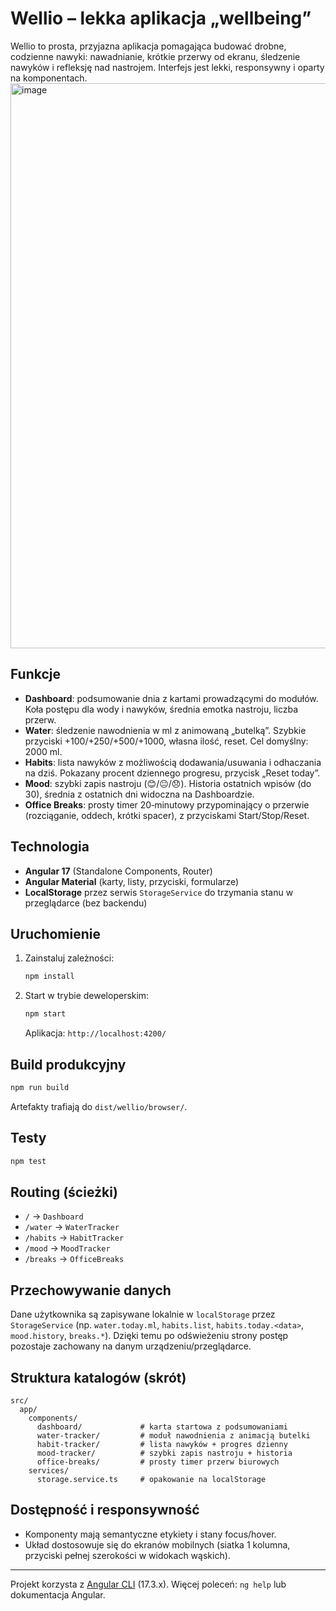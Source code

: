 # Wellio – lekka aplikacja „wellbeing”

Wellio to prosta, przyjazna aplikacja pomagająca budować drobne, codzienne nawyki: nawadnianie, krótkie przerwy od ekranu, śledzenie nawyków i refleksję nad nastrojem. Interfejs jest lekki, responsywny i oparty na komponentach.
<img width="1898" height="904" alt="image" src="https://github.com/user-attachments/assets/1ae37978-cff0-4517-af9f-71b2aeeef085" />

## Funkcje

- **Dashboard**: podsumowanie dnia z kartami prowadzącymi do modułów. Koła postępu dla wody i nawyków, średnia emotka nastroju, liczba przerw.
- **Water**: śledzenie nawodnienia w ml z animowaną „butelką”. Szybkie przyciski +100/+250/+500/+1000, własna ilość, reset. Cel domyślny: 2000 ml.
- **Habits**: lista nawyków z możliwością dodawania/usuwania i odhaczania na dziś. Pokazany procent dziennego progresu, przycisk „Reset today”.
- **Mood**: szybki zapis nastroju (😊/😐/😞). Historia ostatnich wpisów (do 30), średnia z ostatnich dni widoczna na Dashboardzie.
- **Office Breaks**: prosty timer 20‑minutowy przypominający o przerwie (rozciąganie, oddech, krótki spacer), z przyciskami Start/Stop/Reset.

## Technologia

- **Angular 17** (Standalone Components, Router)
- **Angular Material** (karty, listy, przyciski, formularze)
- **LocalStorage** przez serwis `StorageService` do trzymania stanu w przeglądarce (bez backendu)

## Uruchomienie

1. Zainstaluj zależności:
   ```bash
   npm install
   ```
2. Start w trybie deweloperskim:
   ```bash
   npm start
   ```
   Aplikacja: `http://localhost:4200/`

## Build produkcyjny

```bash
npm run build
```
Artefakty trafiają do `dist/wellio/browser/`.

## Testy

```bash
npm test
```

## Routing (ścieżki)

- `/` → `Dashboard`
- `/water` → `WaterTracker`
- `/habits` → `HabitTracker`
- `/mood` → `MoodTracker`
- `/breaks` → `OfficeBreaks`

## Przechowywanie danych

Dane użytkownika są zapisywane lokalnie w `localStorage` przez `StorageService` (np. `water.today.ml`, `habits.list`, `habits.today.<data>`, `mood.history`, `breaks.*`). Dzięki temu po odświeżeniu strony postęp pozostaje zachowany na danym urządzeniu/przeglądarce.

## Struktura katalogów (skrót)

```
src/
  app/
    components/
      dashboard/             # karta startowa z podsumowaniami
      water-tracker/         # moduł nawodnienia z animacją butelki
      habit-tracker/         # lista nawyków + progres dzienny
      mood-tracker/          # szybki zapis nastroju + historia
      office-breaks/         # prosty timer przerw biurowych
    services/
      storage.service.ts     # opakowanie na localStorage
```

## Dostępność i responsywność

- Komponenty mają semantyczne etykiety i stany focus/hover.
- Układ dostosowuje się do ekranów mobilnych (siatka 1 kolumna, przyciski pełnej szerokości w widokach wąskich).

---

Projekt korzysta z [Angular CLI](https://github.com/angular/angular-cli) (17.3.x). Więcej poleceń: `ng help` lub dokumentacja Angular.
